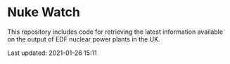 # Nuke Watch

This repository includes code for retrieving the latest information available on the output of EDF nuclear power plants in the UK.

Last updated: 2021-01-26 15:11
